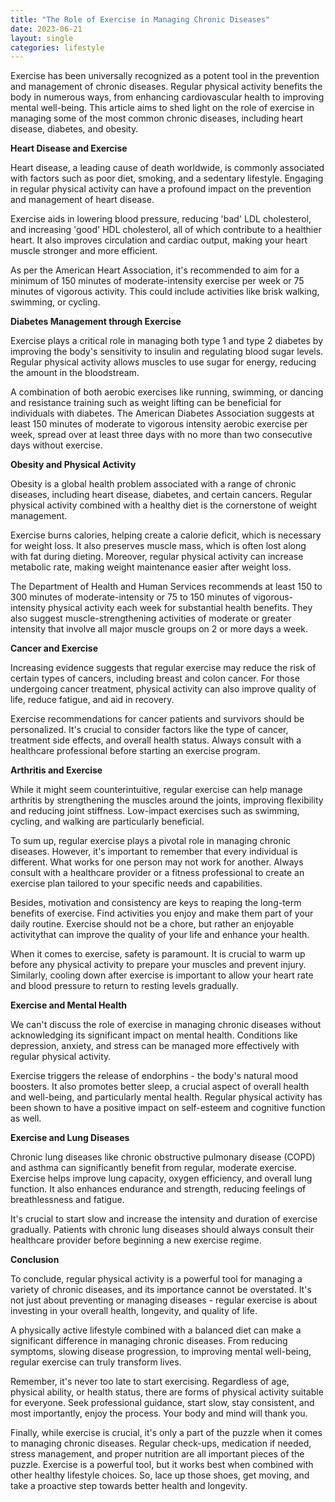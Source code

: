 ```yaml
---
title: "The Role of Exercise in Managing Chronic Diseases"
date: 2023-06-21
layout: single
categories: lifestyle
---
```

Exercise has been universally recognized as a potent tool in the prevention and management of chronic diseases. Regular physical activity benefits the body in numerous ways, from enhancing cardiovascular health to improving mental well-being. This article aims to shed light on the role of exercise in managing some of the most common chronic diseases, including heart disease, diabetes, and obesity.

**Heart Disease and Exercise**

Heart disease, a leading cause of death worldwide, is commonly associated with factors such as poor diet, smoking, and a sedentary lifestyle. Engaging in regular physical activity can have a profound impact on the prevention and management of heart disease.

Exercise aids in lowering blood pressure, reducing 'bad' LDL cholesterol, and increasing 'good' HDL cholesterol, all of which contribute to a healthier heart. It also improves circulation and cardiac output, making your heart muscle stronger and more efficient.

As per the American Heart Association, it's recommended to aim for a minimum of 150 minutes of moderate-intensity exercise per week or 75 minutes of vigorous activity. This could include activities like brisk walking, swimming, or cycling.

**Diabetes Management through Exercise**

Exercise plays a critical role in managing both type 1 and type 2 diabetes by improving the body's sensitivity to insulin and regulating blood sugar levels. Regular physical activity allows muscles to use sugar for energy, reducing the amount in the bloodstream.

A combination of both aerobic exercises like running, swimming, or dancing and resistance training such as weight lifting can be beneficial for individuals with diabetes. The American Diabetes Association suggests at least 150 minutes of moderate to vigorous intensity aerobic exercise per week, spread over at least three days with no more than two consecutive days without exercise.

**Obesity and Physical Activity**

Obesity is a global health problem associated with a range of chronic diseases, including heart disease, diabetes, and certain cancers. Regular physical activity combined with a healthy diet is the cornerstone of weight management.

Exercise burns calories, helping create a calorie deficit, which is necessary for weight loss. It also preserves muscle mass, which is often lost along with fat during dieting. Moreover, regular physical activity can increase metabolic rate, making weight maintenance easier after weight loss.

The Department of Health and Human Services recommends at least 150 to 300 minutes of moderate-intensity or 75 to 150 minutes of vigorous-intensity physical activity each week for substantial health benefits. They also suggest muscle-strengthening activities of moderate or greater intensity that involve all major muscle groups on 2 or more days a week.

**Cancer and Exercise**

Increasing evidence suggests that regular exercise may reduce the risk of certain types of cancers, including breast and colon cancer. For those undergoing cancer treatment, physical activity can also improve quality of life, reduce fatigue, and aid in recovery.

Exercise recommendations for cancer patients and survivors should be personalized. It's crucial to consider factors like the type of cancer, treatment side effects, and overall health status. Always consult with a healthcare professional before starting an exercise program.

**Arthritis and Exercise**

While it might seem counterintuitive, regular exercise can help manage arthritis by strengthening the muscles around the joints, improving flexibility and reducing joint stiffness. Low-impact exercises such as swimming, cycling, and walking are particularly beneficial.

To sum up, regular exercise plays a pivotal role in managing chronic diseases. However, it's important to remember that every individual is different. What works for one person may not work for another. Always consult with a healthcare provider or a fitness professional to create an exercise plan tailored to your specific needs and capabilities.

Besides, motivation and consistency are keys to reaping the long-term benefits of exercise. Find activities you enjoy and make them part of your daily routine. Exercise should not be a chore, but rather an enjoyable activitythat can improve the quality of your life and enhance your health.

When it comes to exercise, safety is paramount. It is crucial to warm up before any physical activity to prepare your muscles and prevent injury. Similarly, cooling down after exercise is important to allow your heart rate and blood pressure to return to resting levels gradually.

**Exercise and Mental Health**

We can't discuss the role of exercise in managing chronic diseases without acknowledging its significant impact on mental health. Conditions like depression, anxiety, and stress can be managed more effectively with regular physical activity.

Exercise triggers the release of endorphins - the body's natural mood boosters. It also promotes better sleep, a crucial aspect of overall health and well-being, and particularly mental health. Regular physical activity has been shown to have a positive impact on self-esteem and cognitive function as well.

**Exercise and Lung Diseases**

Chronic lung diseases like chronic obstructive pulmonary disease (COPD) and asthma can significantly benefit from regular, moderate exercise. Exercise helps improve lung capacity, oxygen efficiency, and overall lung function. It also enhances endurance and strength, reducing feelings of breathlessness and fatigue.

It's crucial to start slow and increase the intensity and duration of exercise gradually. Patients with chronic lung diseases should always consult their healthcare provider before beginning a new exercise regime.

**Conclusion**

To conclude, regular physical activity is a powerful tool for managing a variety of chronic diseases, and its importance cannot be overstated. It's not just about preventing or managing diseases - regular exercise is about investing in your overall health, longevity, and quality of life.

A physically active lifestyle combined with a balanced diet can make a significant difference in managing chronic diseases. From reducing symptoms, slowing disease progression, to improving mental well-being, regular exercise can truly transform lives.

Remember, it's never too late to start exercising. Regardless of age, physical ability, or health status, there are forms of physical activity suitable for everyone. Seek professional guidance, start slow, stay consistent, and most importantly, enjoy the process. Your body and mind will thank you.

Finally, while exercise is crucial, it's only a part of the puzzle when it comes to managing chronic diseases. Regular check-ups, medication if needed, stress management, and proper nutrition are all important pieces of the puzzle. Exercise is a powerful tool, but it works best when combined with other healthy lifestyle choices. So, lace up those shoes, get moving, and take a proactive step towards better health and longevity.